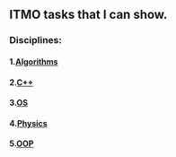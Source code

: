 ## ITMO tasks that I can show.
### Disciplines:
#### 1.[Algorithms](https://github.com/timurbabs/ITMO/tree/main/Algorithms)
#### 2.[C++](https://github.com/timurbabs/ITMO/tree/main/C%2B%2B/Rubik's%20Cube)
#### 3.[OS](https://github.com/timurbabs/ITMO/tree/main/OS)
#### 4.[Physics](https://github.com/timurbabs/ITMO/tree/main/Physics)
#### 5.[OOP](https://github.com/timurbabs/ITMO/tree/main/OOP)
